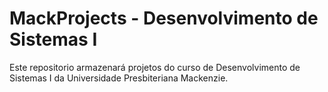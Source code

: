 # MackProjects - Desenvolvimento de Sistemas I
Este repositorio armazenará projetos do curso de Desenvolvimento de Sistemas I da Universidade Presbiteriana Mackenzie.
